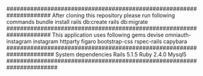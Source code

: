 

#####################################################################
After cloning this repository please run following commands
bundle install
rails db:create
rails db:migrate
#####################################################################
This application uses following gems
devise 
omniauth-instagram 
instagram
httparty
figaro
bootstrap-css
rspec-rails
capybara
######################################################################
System dependencies
Rails 5.1.5
Ruby 2.4.0
Mysql5
#######################################################################
